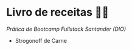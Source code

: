 # Livro de receitas :man_cook:

_Prática de Bootcamp Fullstack Santander (DIO)_

- Strogonoff de Carne